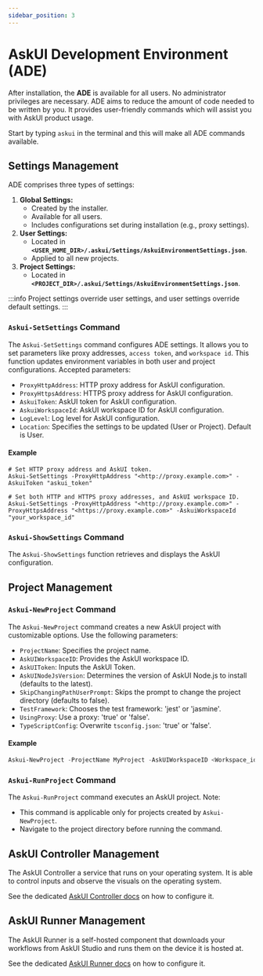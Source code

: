 ```yaml
---
sidebar_position: 3
---
```


# AskUI Development Environment (ADE)
After installation, the **ADE** is available for all users. No administrator privileges are necessary. ADE aims to reduce the amount of code needed to be written by you. It provides user-friendly commands which will assist you with AskUI product usage.

Start by typing `askui` in the terminal and this will make all ADE commands available.

## Settings Management
ADE comprises three types of settings:

1. **Global Settings:**
    - Created by the installer.
    - Available for all users.
    - Includes configurations set during installation (e.g., proxy settings).
2. **User Settings:**
    - Located in **`<USER_HOME_DIR>/.askui/Settings/AskuiEnvironmentSettings.json`**.
    - Applied to all new projects.
3. **Project Settings:**
    - Located in **`<PROJECT_DIR>/.askui/Settings/AskuiEnvironmentSettings.json`**.

:::info
Project settings override user settings, and user settings override default settings.
:::

### `Askui-SetSettings` Command
The `Askui-SetSettings` command configures ADE settings. It allows you to set parameters like proxy addresses, `access token`, and `workspace id`. This function updates environment variables in both user and project configurations. Accepted parameters:

- `ProxyHttpAddress`: HTTP proxy address for AskUI configuration.
- `ProxyHttpsAddress`: HTTPS proxy address for AskUI configuration.
- `AskuiToken`: AskUI token for AskUI configuration.
- `AskuiWorkspaceId`: AskUI workspace ID for AskUI configuration.
- `LogLevel`: Log level for AskUI configuration.
- `Location`: Specifies the settings to be updated (User or Project). Default is User.

#### Example

```shell
# Set HTTP proxy address and AskUI token.
Askui-SetSettings -ProxyHttpAddress "<http://proxy.example.com>" -AskuiToken "askui_token"

# Set both HTTP and HTTPS proxy addresses, and AskUI workspace ID.
Askui-SetSettings -ProxyHttpAddress "<http://proxy.example.com>" -ProxyHttpsAddress "<https://proxy.example.com>" -AskuiWorkspaceId "your_workspace_id"
```

### `Askui-ShowSettings` Command
The `Askui-ShowSettings` function retrieves and displays the AskUI configuration.

## Project Management

### `Askui-NewProject` Command
The `Askui-NewProject` command creates a new AskUI project with customizable options. Use the following parameters:

- `ProjectName`: Specifies the project name.
- `AskUIWorkspaceID`: Provides the AskUI workspace ID.
- `AskUIToken`: Inputs the AskUI Token.
- `AskUINodeJsVersion`: Determines the version of AskUI Node.js to install (defaults to the latest).
- `SkipChangingPathUserPrompt`: Skips the prompt to change the project directory (defaults to false).
- `TestFramework`: Chooses the test framework: 'jest' or 'jasmine'.
- `UsingProxy`: Use a proxy: 'true' or 'false'.
- `TypeScriptConfig`: Overwrite `tsconfig.json`: 'true' or 'false'.

#### Example

```powershell
Askui-NewProject -ProjectName MyProject -AskUIWorkspaceID <Workspace_id> -AskUIToken <Token> -SkipChangingPathUserPrompt true
```

### `Askui-RunProject` Command
The `Askui-RunProject` command executes an AskUI project. Note:

- This command is applicable only for projects created by `Askui-NewProject`.
- Navigate to the project directory before running the command.

## AskUI Controller Management
The AskUI Controller a service that runs on your operating system. It is able to control inputs and observe the visuals on the operating system.

See the dedicated [AskUI Controller docs](AskUI-Controller.md) on how to configure it.

## AskUI Runner Management
The AskUI Runner is a self-hosted component that downloads your workflows from AskUI Studio and runs them on the device it is hosted at.

See the dedicated [AskUI Runner docs](AskUI-Runner.md) on how to configure it.

